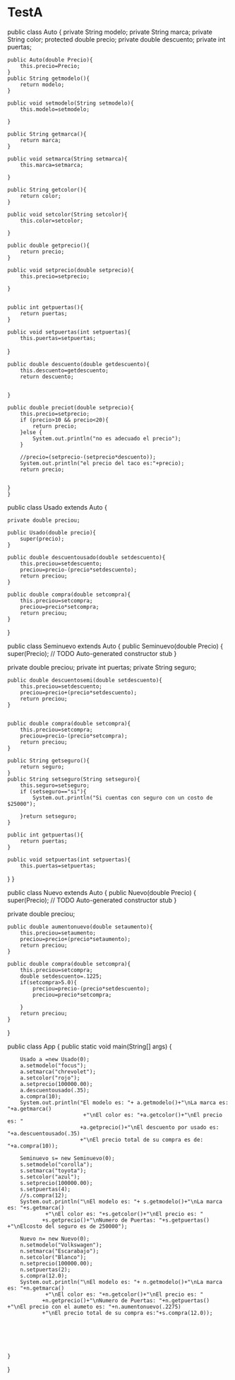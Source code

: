 # TestA

public class Auto {
	private String modelo;
	private String marca;
	private String color;
	protected double precio;
	private double descuento;
	private int puertas;
	
	
	public Auto(double Precio){
		this.precio=Precio;
	}
	public String getmodelo(){
	    return modelo; 
	}

	public void setmodelo(String setmodelo){
	    this.modelo=setmodelo;

	}

	public String getmarca(){
	    return marca;
	}

	public void setmarca(String setmarca){
	    this.marca=setmarca;

	}

	public String getcolor(){
	    return color;
	}

	public void setcolor(String setcolor){
	    this.color=setcolor;

	}
	
	public double getprecio(){
	    return precio;
	}

	public void setprecio(double setprecio){
	    this.precio=setprecio;

	}
	
	
	public int getpuertas(){
	    return puertas; 
	}

	public void setpuertas(int setpuertas){
	    this.puertas=setpuertas;
}
	

	public double descuento(double getdescuento){
	    this.descuento=getdescuento;
	    return descuento;


	}

	public double preciot(double setprecio){
	    this.precio=setprecio;
	    if (precio>10 && precio<20){
	        return precio;
	    }else {
	        System.out.println("no es adecuado el precio");
	    }

	    //precio=(setprecio-(setprecio*descuento));
	    System.out.println("el precio del taco es:"+precio);
	    return precio;


	}
	}
  
  
  public class Usado extends Auto {

	private double preciou;
	
	public Usado(double precio){
		super(precio);
	}
	
	public double descuentousado(double setdescuento){
	    this.preciou=setdescuento;
	    preciou=precio-(precio*setdescuento);
	    return preciou; 
	}
	
	public double compra(double setcompra){
	    this.preciou=setcompra;
	    preciou=precio*setcompra;
	    return preciou; 
	}
	
}

public class Seminuevo extends Auto {
	public Seminuevo(double Precio) {
		super(Precio);
		// TODO Auto-generated constructor stub
	}

private double preciou;
private int puertas;
private String seguro;
	
	public double descuentosemi(double setdescuento){
		this.preciou=setdescuento;
	    preciou=precio+(precio*setdescuento);
	    return preciou; 
	}
	
	
	public double compra(double setcompra){
	    this.preciou=setcompra;
	    preciou=precio-(precio*setcompra);
	    return preciou; 
	}
	
	public String getseguro(){
	    return seguro; 
	}
	public String setseguro(String setseguro){
		this.seguro=setseguro;
		if (setseguro=="si"){
			System.out.println("Si cuentas con seguro con un costo de $25000");
			
		}return setseguro;
	}
	
	public int getpuertas(){
	    return puertas; 
	}

	public void setpuertas(int setpuertas){
	    this.puertas=setpuertas;
}
}

public class Nuevo extends Auto {
	public Nuevo(double Precio) {
		super(Precio);
		// TODO Auto-generated constructor stub
	}

private double preciou;
	
	public double aumentonuevo(double setaumento){
		this.preciou=setaumento;
	    preciou=precio+(precio*setaumento);
	    return preciou; 
	}

	public double compra(double setcompra){
	    this.preciou=setcompra;
	    double setdescuento=.1225;
	    if(setcompra>5.0){
	    	preciou=precio-(precio*setdescuento);
	    	preciou=precio*setcompra;
	    	
	    }
	    return preciou; 
	}
	
	
}


public class App {
	public static void main(String[] args) {

		Usado a =new Usado(0);
		a.setmodelo("focus");
		a.setmarca("chrevolet");
		a.setcolor("rojo");
		a.setprecio(100000.00);
		a.descuentousado(.35);
		a.compra(10);
		System.out.println("El modelo es: "+ a.getmodelo()+"\nLa marca es: "+a.getmarca()
				            +"\nEl color es: "+a.getcolor()+"\nEl precio es: "
		                   +a.getprecio()+"\nEl descuento por usado es: "+a.descuentousado(.35)
		                   +"\nEl precio total de su compra es de: "+a.compra(10));
		
		Seminuevo s= new Seminuevo(0);
		s.setmodelo("corolla");
		s.setmarca("toyota");
		s.setcolor("azul");
		s.setprecio(100000.00);
		s.setpuertas(4); 
		//s.compra(12);
		System.out.println("\nEl modelo es: "+ s.getmodelo()+"\nLa marca es: "+s.getmarca()
	            +"\nEl color es: "+s.getcolor()+"\nEl precio es: "
               +s.getprecio()+"\nNumero de Puertas: "+s.getpuertas() +"\nElcosto del seguro es de 250000");
		
		Nuevo n= new Nuevo(0);
		n.setmodelo("Volkswagen");
		n.setmarca("Escarabajo");
		n.setcolor("Blanco");
		n.setprecio(100000.00);
		n.setpuertas(2); 
		s.compra(12.0);
		System.out.println("\nEl modelo es: "+ n.getmodelo()+"\nLa marca es: "+n.getmarca()
	            +"\nEl color es: "+n.getcolor()+"\nEl precio es: "
               +n.getprecio()+"\nNumero de Puertas: "+n.getpuertas() +"\nEl precio con el aumeto es: "+n.aumentonuevo(.2275)
               +"\nEl precio total de su compra es:"+s.compra(12.0));
		
			
		
		
			
		
	}
}


